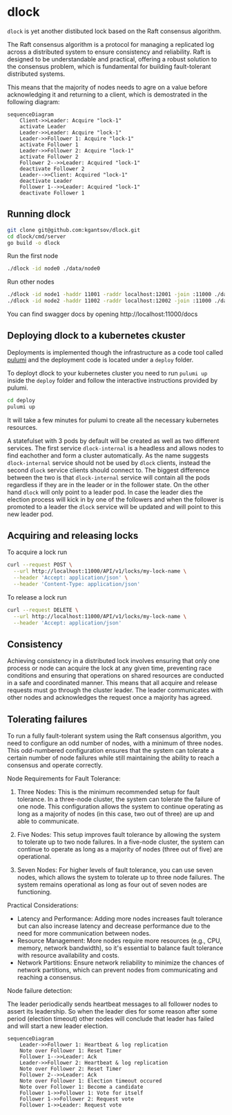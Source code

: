 # dlock
`dlock` is yet another distibuted lock based on the Raft consensus algorithm.

The Raft consensus algorithm is a protocol for managing a replicated log across a distributed system to ensure consistency and reliability. Raft is designed to be understandable and practical, offering a robust solution to the consensus problem, which is fundamental for building fault-tolerant distributed systems. 

This means that the majority of nodes needs to agre on a value before acknowledging it and returning to a client, which is demostrated in the following diagram:

```mermaid
sequenceDiagram
    Client->>Leader: Acquire "lock-1"
    activate Leader
    Leader->>Leader: Acquire "lock-1"
    Leader->>Follower 1: Acquire "lock-1"
    activate Follower 1
    Leader->>Follower 2: Acquire "lock-1"
    activate Follower 2
    Follower 2-->>Leader: Acquired "lock-1"
    deactivate Follower 2
    Leader-->>Client: Acquired "lock-1"
    deactivate Leader
    Follower 1-->>Leader: Acquired "lock-1"
    deactivate Follower 1
```


## Running dlock

```bash
git clone git@github.com:kgantsov/dlock.git
cd dlock/cmd/server
go build -o dlock
```

Run the first node

```bash
./dlock -id node0 ./data/node0
```

Run other nodes

```bash
./dlock -id node1 -haddr 11001 -raddr localhost:12001 -join :11000 ./data/node1
./dlock -id node2 -haddr 11002 -raddr localhost:12002 -join :11000 ./data/node2
```

You can find swagger docs by opening http://localhost:11000/docs


## Deploying dlock to a kubernetes ckuster

Deployments is implemented though the infrastructure as a code tool called [pulumi](https://www.pulumi.com/) and the deployment code is located under a `deploy` folder.

To deployt dlock to your kubernetes cluster you need to run `pulumi up` inside the `deploy` folder and follow the interactive instructions provided by pulumi.

```bash
cd deploy
pulumi up
```
It will take a few minutes for pulumi to create all the necessary kubernetes resources.

A statefulset with 3 pods by default will be created as well as two different services. The first service `dlock-internal` is a headless and allows nodes to find eachother and form a cluster automatically. As the name suggests `dlock-internal` service should not be used by `dlock` clients, instead the second `dlock` service clients should connect to. The biggest difference between the two is that `dlock-internal` service will contain all the pods regardless if they are in the leader or in the follower state. On the other hand `dlock` will only point to a leader pod. In case the leader dies the election process will kick in by one of the followers and when the follower is promoted to a leader the `dlock` service will be updated and will point to this new leader pod.


## Acquiring and releasing locks

To acquire a lock run

```bash
curl --request POST \
  --url http://localhost:11000/API/v1/locks/my-lock-name \
  --header 'Accept: application/json' \
  --header 'Content-Type: application/json'
```

To release a lock run

```bash
curl --request DELETE \
  --url http://localhost:11000/API/v1/locks/my-lock-name \
  --header 'Accept: application/json'
```

## Consistency
Achieving consistency in a distributed lock involves ensuring that only one process or node can acquire the lock at any given time, preventing race conditions and ensuring that operations on shared resources are conducted in a safe and coordinated manner. This means that all acquire and release requests must go through the cluster leader. The leader communicates with other nodes and acknowledges the request once a majority has agreed.

## Tolerating failures
To run a fully fault-tolerant system using the Raft consensus algorithm, you need to configure an odd number of nodes, with a minimum of three nodes. This odd-numbered configuration ensures that the system can tolerate a certain number of node failures while still maintaining the ability to reach a consensus and operate correctly.

Node Requirements for Fault Tolerance:

1. Three Nodes: This is the minimum recommended setup for fault tolerance. In a three-node cluster, the system can tolerate the failure of one node. This configuration allows the system to continue operating as long as a majority of nodes (in this case, two out of three) are up and able to communicate.

2. Five Nodes: This setup improves fault tolerance by allowing the system to tolerate up to two node failures. In a five-node cluster, the system can continue to operate as long as a majority of nodes (three out of five) are operational.

3. Seven Nodes: For higher levels of fault tolerance, you can use seven nodes, which allows the system to tolerate up to three node failures. The system remains operational as long as four out of seven nodes are functioning.

Practical Considerations:

- Latency and Performance: Adding more nodes increases fault tolerance but can also increase latency and decrease performance due to the need for more communication between nodes.
- Resource Management: More nodes require more resources (e.g., CPU, memory, network bandwidth), so it's essential to balance fault tolerance with resource availability and costs.
- Network Partitions: Ensure network reliability to minimize the chances of network partitions, which can prevent nodes from communicating and reaching a consensus.

Node failure detection:

The leader periodically sends heartbeat messages to all follower nodes to assert its leadership. So when the leader dies for some reason after some period (election timeout) other nodes will conclude that leader has failed and will start a new leader election.

```mermaid
sequenceDiagram
    Leader->>Follower 1: Heartbeat & log replication
    Note over Follower 1: Reset Timer
    Follower 1-->>Leader: Ack
    Leader->>Follower 2: Heartbeat & log replication
    Note over Follower 2: Reset Timer
    Follower 2-->>Leader: Ack
    Note over Follower 1: Election timeout occured
    Note over Follower 1: Become a candidate
    Follower 1->>Follower 1: Vote for itself
    Follower 1->>Follower 2: Request vote
    Follower 1->>Leader: Request vote
```
